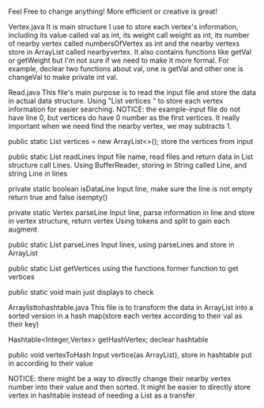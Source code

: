 Feel Free to change anything! More efficient or creative is great!




Vertex.java 
It is main structure I use to store each vertex's information, including its value called val as int, its weight call weight as int, its number of nearby vertex called numbersOfVertex as int and the nearby vertexs store in ArrayList<int> called nearbyvertex.
It also contains functions like getVal or getWeight but I'm not sure if we need to make it more formal. For example, declear two functions about val, one is getVal and other one is changeVal to make private int val.


Read.java
This file's main purpose is to read the input file and store the data in actual data structure. Using "List<Vertex> vertices " to store each vertex information for easier searching. NOTICE: the example-input file do not have line 0, but vertices do have 0 number as the first vertices. It really important when we need find the nearby vertex, we may subtracts 1.
  
  public static List<Vertex> vertices = new ArrayList<>(); 
  store the vertices from input
      
  public static List<String> readLines
  Input file name, read files and return data in List<String> structure call Lines. 
  Using BufferReader, storing in String called Line, and string Line in lines

  private static boolean isDataLine
  Input line, make sure the line is not empty return true and false
  isempty()

  private static Vertex parseLine
  Input line, parse information in line and store in vertex structure, return vertex
  Using tokens and split to gain each augment

  public static List<Vertex> parseLines
  Input lines, using parseLines and store in ArrayList<Vertex>

  public static List<Vertex> getVertices
  using the functions former function to get vertices 

  public static void main
  just displays to check



Arraylisttohashtable.java
This file is to transform the data in ArrayList<vextex> into a sorted version in a hash map(store each vertex according to their val as their key)

  Hashtable<Integer,Vertex> getHashVertex;
  declear hashtable

  public void vertexToHash
  Input vertice(as ArrayList<vertex>), store in hashtable
  put in according to their value




  NOTICE: there might be a way to directly change their nearby vertex number into their value and then sorted. It might be easier to directly store vertex in hashtable instead of needing a List<vertex> as a transfer
